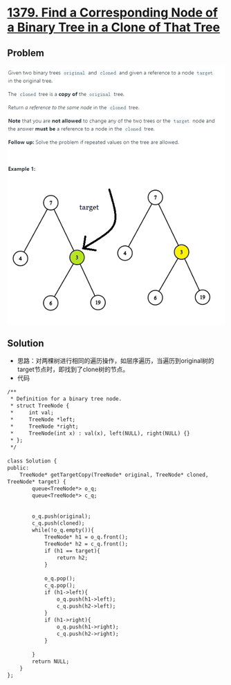 # [1379. Find a Corresponding Node of a Binary Tree in a Clone of That Tree](https://leetcode.com/problems/find-a-corresponding-node-of-a-binary-tree-in-a-clone-of-that-tree/)

## Problem

![image-20200830171722670](pic/image-20200830171722670.png)

## Solution
* 思路：对两棵树进行相同的遍历操作，如层序遍历，当遍历到original树的target节点时，即找到了clone树的节点。
* 代码
```
/**
 * Definition for a binary tree node.
 * struct TreeNode {
 *     int val;
 *     TreeNode *left;
 *     TreeNode *right;
 *     TreeNode(int x) : val(x), left(NULL), right(NULL) {}
 * };
 */

class Solution {
public:
    TreeNode* getTargetCopy(TreeNode* original, TreeNode* cloned, TreeNode* target) {
        queue<TreeNode*> o_q;
        queue<TreeNode*> c_q;
        
        
        o_q.push(original);
        c_q.push(cloned);
        while(!o_q.empty()){
            TreeNode* h1 = o_q.front();
            TreeNode* h2 = c_q.front();
            if (h1 == target){
                return h2;
            }
            
            o_q.pop();
            c_q.pop();
            if (h1->left){
                o_q.push(h1->left);
                c_q.push(h2->left);
            }
            if (h1->right){
                o_q.push(h1->right);
                c_q.push(h2->right);
            }
            
        }
        return NULL;
    }
};
```